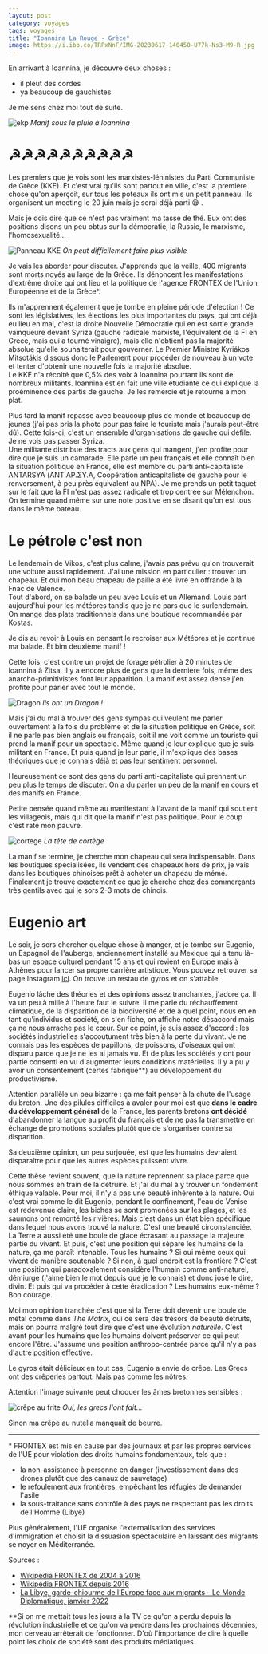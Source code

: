 ```yaml
---
layout: post 
category: voyages
tags: voyages
title: "Ioannina La Rouge - Grèce"
image: https://i.ibb.co/TRPxNnF/IMG-20230617-140450-U77k-Ns3-M9-R.jpg
---
```


En arrivant à Ioannina, je découvre deux choses : 
- il pleut des cordes
- ya beaucoup de gauchistes 

Je me sens chez moi tout de suite. 

![ekp](https://i.ibb.co/st5hWHt/IMG-20230615-201652-ywrsp-OA22-B.jpg)
_Manif sous la pluie à Ioannina_

<!--more-->

# ☭☭☭☭☭☭☭☭☭☭

Les premiers que je vois sont les marxistes-léninistes du Parti Communiste de Grèce (KKE). Et c'est vrai qu'ils sont partout en ville, c'est la première chose qu'on aperçoit, sur tous les poteaux ils ont mis un petit panneau. Ils organisent un meeting le 20 juin mais je serai déjà parti 😪 .

Mais je dois dire que ce n'est pas vraiment ma tasse de thé. Eux ont des positions disons un peu obtus sur la démocratie, la Russie, le marxisme, l'homosexualité... 

![Panneau KKE](https://i.ibb.co/3YvZyxP/IMG-20230615-154050-Oo-N9-Wq-Pe4-U.jpg)
_On peut difficilement faire plus visible_

Je vais les aborder pour discuter. J'apprends que la veille, 400 migrants sont morts noyés au large de la Grèce. Ils dénoncent les manifestations d'extrême droite qui ont lieu et la politique de l'agence FRONTEX de l'Union Européenne et de la Grèce\*. 

Ils m'apprennent également que je tombe en pleine période d'élection ! Ce sont les législatives, les élections les plus importantes du pays, qui ont déjà eu lieu en mai, c'est la droite Nouvelle Démocratie qui en est sortie grande vainqueure devant Syriza (gauche radicale marxiste, l'équivalent de la FI en Grèce, mais qui a tourné vinaigre), mais elle n'obtient pas la majorité absolue qu'elle souhaiterait pour gouverner. Le Premier Ministre Kyriákos Mitsotákis dissous donc le Parlement pour procéder de nouveau à un vote et tenter d'obtenir une nouvelle fois la majorité absolue.  
Le KKE n'a récolté que 0,5% des voix à Ioannina pourtant ils sont de nombreux militants. Ioannina est en fait une ville étudiante ce qui explique la proéminence des partis de gauche. 
Je les remercie et je retourne à mon plat. 

Plus tard la manif repasse avec beaucoup plus de monde et beaucoup de jeunes (j'ai pas pris la photo pour pas faire le touriste mais j'aurais peut-être dû).
Cette fois-ci, c'est un ensemble d'organisations de gauche qui défile. Je ne vois pas passer Syriza.  
Une militante distribue des tracts aux gens qui mangent, j'en profite pour dire que je suis un camarade. Elle parle un peu français et elle connaît bien la situation politique en France, elle est membre du parti anti-capitaliste ANTARSYA (ΑΝΤ.ΑΡ.ΣΥ.Α, Coopération anticapitaliste de gauche pour le renversement, à peu près équivalent au NPA). Je me prends un petit taquet sur le fait que la FI n'est pas assez radicale et trop centrée sur Mélenchon. On termine quand même sur une note positive en se disant qu'on est tous dans le même bateau. 


# Le pétrole c'est non

Le lendemain de Vikos, c'est plus calme, j'avais pas prévu qu'on trouverait une voiture aussi rapidement. 
J'ai une mission en particulier : trouver un chapeau. 
Et oui mon beau chapeau de paille a été livré en offrande à la Fnac de Valence.  
Tout d'abord, on se balade un peu avec Louis et un Allemand. Louis part aujourd'hui pour les météores tandis que je ne pars que le surlendemain. On mange des plats traditionnels dans une boutique recommandée par Kostas. 

Je dis au revoir à Louis en pensant le recroiser aux Météores et je continue ma balade. Et bim deuxième manif ! 

Cette fois, c'est contre un projet de forage pétrolier à 20 minutes de Ioannina à Zitsa. Il y a encore plus de gens que la dernière fois, même des anarcho-primitivistes font leur apparition. La manif est assez dense j'en profite pour parler avec tout le monde. 

![Dragon](https://i.ibb.co/TRPxNnF/IMG-20230617-140450-U77k-Ns3-M9-R.jpg)
_Ils ont un Dragon !_

Mais j'ai du mal à trouver des gens sympas qui veulent me parler ouvertement à la fois du problème et de la situation politique en Grèce, soit il ne parle pas bien anglais ou français, soit il me voit comme un touriste qui prend la manif pour un spectacle. Même quand je leur explique que je suis militant en France. Et puis quand je leur parle, il m'explique des bases théoriques que je connais déjà et pas leur sentiment personnel. 

Heureusement ce sont des gens du parti anti-capitaliste qui prennent un peu plus le temps de discuter. On a du parler un peu de la manif en cours et des manifs en France. 

Petite pensée quand même au manifestant à l'avant de la manif qui soutient les villageois, mais qui dit que la manif n'est pas politique. Pour le coup c'est raté mon pauvre. 

![cortege](https://i.ibb.co/CPhmqth/IMG-20230617-140507-TSpe-Wd-Dk6b.jpg)
_La tête de cortège_

La manif se termine, je cherche mon chapeau qui sera indispensable. Dans les boutiques spécialisées, ils vendent des chapeaux hors de prix, je vais dans les boutiques chinoises prêt à acheter un chapeau de mémé. Finalement je trouve exactement ce que je cherche chez des commerçants très gentils avec qui je sors 2-3 mots de chinois. 

# Eugenio art

Le soir, je sors chercher quelque chose à manger, et je tombe sur Eugenio, un Espagnol de l'auberge, anciennement installé au Mexique qui a tenu là-bas un espace culturel pendant 15 ans et qui revient en Europe mais à Athènes pour lancer sa propre carrière artistique. Vous pouvez retrouver sa page Instagram [ici](https://www.instagram.com/eugenio_echeverria_/#). On trouve un restau de gyros et on s'attable. 

Eugenio lâche des théories et des opinions assez tranchantes, j'adore ça. Il va un peu à mille à l'heure faut le suivre. Il me parle du réchauffement climatique, de la disparition de la biodiversité et de à quel point, nous en en tant qu'individus et société, on s'en fiche, on affiche notre désaccord mais ça ne nous arrache pas le cœur. Sur ce point, je suis assez d'accord : les sociétés industrielles s'accoutument très bien à la perte du vivant. Je ne connais pas les espèces de papillons, de poissons, d'oiseaux qui ont disparu parce que je ne les ai jamais vu. Et de plus les sociétés y ont pour partie consenti en vu d'augmenter leurs conditions matérielles. Il y a pu y avoir un consentement (certes fabriqué\*\*) au développement du productivisme. 

Attention parallèle un peu bizarre : ça me fait penser à la chute de l'usage du breton. Une des pilules difficiles à avaler pour moi est que **dans le cadre du développement général** de la France, les parents bretons **ont décidé** d'abandonner la langue au profit du français et de ne pas la transmettre en échange de promotions sociales plutôt que de s'organiser contre sa disparition. 

Sa deuxième opinion, un peu surjouée, est que les humains devraient disparaître pour que les autres espèces puissent vivre. 

Cette thèse revient souvent, que la nature reprennent sa place parce que nous sommes en train de la détruire. Et j'ai du mal à y trouver un fondement éthique valable. Pour moi, il n'y a pas une beauté inhérente à la nature. Oui c'est vrai comme le dit Eugenio, pendant le confinement, l'eau de Venise est redevenue claire, les biches se sont promenées sur les plages, et les saumons ont remonté les rivières. Mais c'est dans un état bien spécifique dans lequel nous avons trouvé la nature. C'est une beauté circonstanciée. La Terre a aussi été une boule de glace écrasant au passage la majeure partie du vivant. Et puis, c'est une position qui sépare les humains de la nature, ça me paraît intenable. Tous les humains ? Si oui même ceux qui vivent de manière soutenable ? Si non, à quel endroit est la frontière ? C'est une position qui paradoxalement considère l'humain comme anti-naturel, démiurge (j'aime bien le mot depuis que je le connais) et donc josé le dire, divin. Et puis qui va procéder à cette éradication ? Les humains eux-même ? Bon courage. 

Moi mon opinion tranchée c'est que si la Terre doit devenir une boule de métal comme dans _The Matrix_, oui ce sera des trésors de beauté détruits, mais on pourra malgré tout dire que c'est une évolution _naturelle_. C'est avant pour les humains que les humains doivent préserver ce qui peut encore l'être. J'assume une position anthropo-centrée parce qu'il n'y a pas d'autre position effective. 

Le gyros était délicieux en tout cas, Eugenio a envie de crêpe. Les Grecs ont des crêperies partout. Mais pas comme les nôtres. 

Attention l'image suivante peut choquer les âmes bretonnes sensibles :

![crêpe au frite](https://i.ibb.co/6brMJZV/IMG-20230617-223402-mm-T4-DPs-K3s.jpg)
_Oui, les grecs l'ont fait..._

Sinon ma crêpe au nutella manquait de beurre. 

---

\* FRONTEX est mis en cause par des journaux et par les propres services de l'UE pour violation des droits humains fondamentaux, tels que :
- la non-assistance à personne en danger (investissement dans des drones plutôt que des canaux de sauvetage) 
- le refoulement aux frontières, empêchant les réfugiés de demander l'asile 
- la sous-traitance sans contrôle à des pays ne respectant pas les droits de l'Homme (Libye)

Plus généralement, l'UE organise l'externalisation des services d'immigration et choisit la dissuasion spectaculaire en laissant des migrants se noyer en Méditerranée. 

Sources :
- [Wikipédia FRONTEX de 2004 à 2016](https://fr.m.wikipedia.org/wiki/Agence_europ%C3%A9enne_pour_la_gestion_de_la_coop%C3%A9ration_op%C3%A9rationnelle_aux_fronti%C3%A8res_ext%C3%A9rieures#Critiques_et_pol%C3%A9miques)
- [Wikipédia FRONTEX depuis 2016](https://fr.m.wikipedia.org/wiki/Agence_europ%C3%A9enne_de_garde-fronti%C3%A8res_et_de_garde-c%C3%B4tes#Critiques)
- [La Libye, garde-chiourme de l’Europe face aux migrants - Le Monde Diplomatique, janvier 2022](https://www.monde-diplomatique.fr/2022/01/URBINA/64243)

\*\*Si on me mettait tous les jours à la TV ce qu'on a perdu depuis la révolution industrielle et ce qu'on va perdre dans les prochaines décennies, mon cerveau arrêterait de fonctionner. D'où l'importance de dire à quelle point les choix de société sont des produits médiatiques. 

